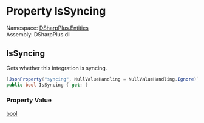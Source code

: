 # Property IsSyncing

Namespace: [DSharpPlus.Entities](DSharpPlus.Entities.md)  
Assembly: DSharpPlus.dll

## <a id="DSharpPlus_Entities_DiscordIntegration_IsSyncing"></a>IsSyncing

Gets whether this integration is syncing.

```csharp
[JsonProperty("syncing", NullValueHandling = NullValueHandling.Ignore)]
public bool IsSyncing { get; }
```

### Property Value

[bool](https://learn.microsoft.com/dotnet/api/system.boolean)


